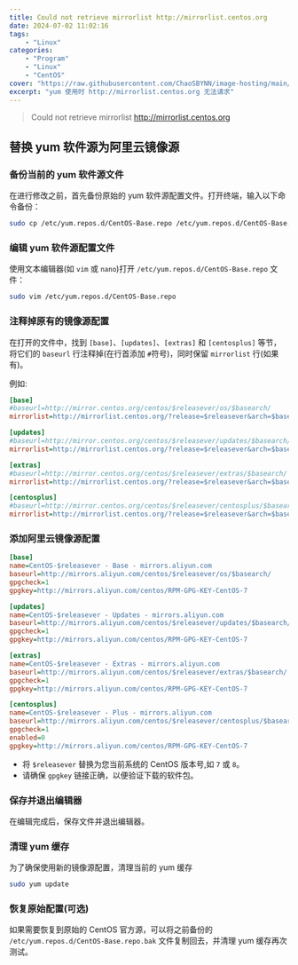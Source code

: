 ```yaml
---
title: Could not retrieve mirrorlist http://mirrorlist.centos.org
date: 2024-07-02 11:02:16
tags: 
    - "Linux"
categories:
    - "Program"
    - "Linux"
    - "CentOS"
cover: "https://raw.githubusercontent.com/ChaoSBYNN/image-hosting/main/program/linux.png"
excerpt: "yum 使用时 http://mirrorlist.centos.org 无法请求"
---
```


> Could not retrieve mirrorlist http://mirrorlist.centos.org

## 替换 yum 软件源为阿里云镜像源

### 备份当前的 yum 软件源文件

在进行修改之前，首先备份原始的 yum 软件源配置文件。打开终端，输入以下命令备份：

```bash
sudo cp /etc/yum.repos.d/CentOS-Base.repo /etc/yum.repos.d/CentOS-Base.repo.bak
```

### 编辑 yum 软件源配置文件

使用文本编辑器(如 `vim` 或 `nano`)打开 `/etc/yum.repos.d/CentOS-Base.repo` 文件：

```bash
sudo vim /etc/yum.repos.d/CentOS-Base.repo
```

### 注释掉原有的镜像源配置

在打开的文件中，找到 `[base]`、`[updates]`、`[extras]` 和 `[centosplus]` 等节，将它们的 `baseurl` 行注释掉(在行首添加 `#`符号)，同时保留 `mirrorlist` 行(如果有)。

例如:

```ini
[base]
#baseurl=http://mirror.centos.org/centos/$releasever/os/$basearch/
mirrorlist=http://mirrorlist.centos.org/?release=$releasever&arch=$basearch&repo=os

[updates]
#baseurl=http://mirror.centos.org/centos/$releasever/updates/$basearch/
mirrorlist=http://mirrorlist.centos.org/?release=$releasever&arch=$basearch&repo=updates

[extras]
#baseurl=http://mirror.centos.org/centos/$releasever/extras/$basearch/
mirrorlist=http://mirrorlist.centos.org/?release=$releasever&arch=$basearch&repo=extras

[centosplus]
#baseurl=http://mirror.centos.org/centos/$releasever/centosplus/$basearch/
mirrorlist=http://mirrorlist.centos.org/?release=$releasever&arch=$basearch&repo=centosplus

```

### 添加阿里云镜像源配置

```ini
[base]
name=CentOS-$releasever - Base - mirrors.aliyun.com
baseurl=http://mirrors.aliyun.com/centos/$releasever/os/$basearch/
gpgcheck=1
gpgkey=http://mirrors.aliyun.com/centos/RPM-GPG-KEY-CentOS-7

[updates]
name=CentOS-$releasever - Updates - mirrors.aliyun.com
baseurl=http://mirrors.aliyun.com/centos/$releasever/updates/$basearch/
gpgcheck=1
gpgkey=http://mirrors.aliyun.com/centos/RPM-GPG-KEY-CentOS-7

[extras]
name=CentOS-$releasever - Extras - mirrors.aliyun.com
baseurl=http://mirrors.aliyun.com/centos/$releasever/extras/$basearch/
gpgcheck=1
gpgkey=http://mirrors.aliyun.com/centos/RPM-GPG-KEY-CentOS-7

[centosplus]
name=CentOS-$releasever - Plus - mirrors.aliyun.com
baseurl=http://mirrors.aliyun.com/centos/$releasever/centosplus/$basearch/
gpgcheck=1
enabled=0
gpgkey=http://mirrors.aliyun.com/centos/RPM-GPG-KEY-CentOS-7

```

* 将 `$releasever` 替换为您当前系统的 CentOS 版本号,如 `7` 或 `8`。
* 请确保 `gpgkey` 链接正确，以便验证下载的软件包。

### 保存并退出编辑器

在编辑完成后，保存文件并退出编辑器。

### 清理 yum 缓存

为了确保使用新的镜像源配置，清理当前的 yum 缓存

```bash
sudo yum update
```

### 恢复原始配置(可选)

如果需要恢复到原始的 CentOS 官方源，可以将之前备份的 `/etc/yum.repos.d/CentOS-Base.repo.bak` 文件复制回去，并清理 yum 缓存再次测试。
